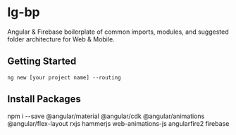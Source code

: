 # lg-bp
Angular &amp; Firebase boilerplate of common imports, modules, and suggested folder architecture for Web &amp; Mobile.

## Getting Started
`ng new [your project name] --routing`

## Install Packages
npm i --save @angular/material @angular/cdk @angular/animations @angular/flex-layout rxjs hammerjs web-animations-js angularfire2 firebase
